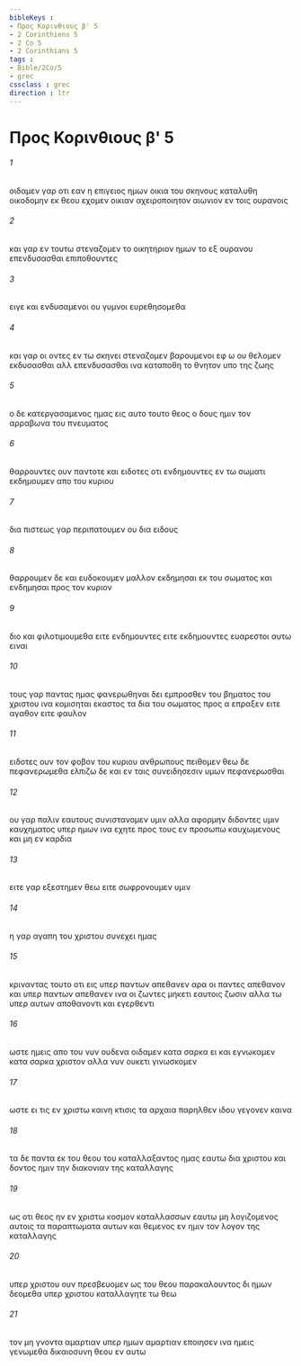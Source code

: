 ```yaml
---
bibleKeys : 
- Προς Κορινθιους β' 5
- 2 Corinthiens 5
- 2 Co 5
- 2 Corinthians 5
tags : 
- Bible/2Co/5
- grec
cssclass : grec
direction : ltr
---
```


# Προς Κορινθιους β' 5

###### 1
οιδαμεν γαρ οτι εαν η επιγειος ημων οικια του σκηνους καταλυθη οικοδομην εκ θεου εχομεν οικιαν αχειροποιητον αιωνιον εν τοις ουρανοις
###### 2
και γαρ εν τουτω στεναζομεν το οικητηριον ημων το εξ ουρανου επενδυσασθαι επιποθουντες
###### 3
ειγε και ενδυσαμενοι ου γυμνοι ευρεθησομεθα
###### 4
και γαρ οι οντες εν τω σκηνει στεναζομεν βαρουμενοι εφ ω ου θελομεν εκδυσασθαι αλλ επενδυσασθαι ινα καταποθη το θνητον υπο της ζωης
###### 5
ο δε κατεργασαμενος ημας εις αυτο τουτο θεος ο δους ημιν τον αρραβωνα του πνευματος
###### 6
θαρρουντες ουν παντοτε και ειδοτες οτι ενδημουντες εν τω σωματι εκδημουμεν απο του κυριου
###### 7
δια πιστεως γαρ περιπατουμεν ου δια ειδους
###### 8
θαρρουμεν δε και ευδοκουμεν μαλλον εκδημησαι εκ του σωματος και ενδημησαι προς τον κυριον
###### 9
διο και φιλοτιμουμεθα ειτε ενδημουντες ειτε εκδημουντες ευαρεστοι αυτω ειναι
###### 10
τους γαρ παντας ημας φανερωθηναι δει εμπροσθεν του βηματος του χριστου ινα κομισηται εκαστος τα δια του σωματος προς α επραξεν ειτε αγαθον ειτε φαυλον
###### 11
ειδοτες ουν τον φοβον του κυριου ανθρωπους πειθομεν θεω δε πεφανερωμεθα ελπιζω δε και εν ταις συνειδησεσιν υμων πεφανερωσθαι
###### 12
ου γαρ παλιν εαυτους συνιστανομεν υμιν αλλα αφορμην διδοντες υμιν καυχηματος υπερ ημων ινα εχητε προς τους εν προσωπω καυχωμενους και μη εν καρδια
###### 13
ειτε γαρ εξεστημεν θεω ειτε σωφρονουμεν υμιν
###### 14
η γαρ αγαπη του χριστου συνεχει ημας
###### 15
κριναντας τουτο οτι εις υπερ παντων απεθανεν αρα οι παντες απεθανον και υπερ παντων απεθανεν ινα οι ζωντες μηκετι εαυτοις ζωσιν αλλα τω υπερ αυτων αποθανοντι και εγερθεντι
###### 16
ωστε ημεις απο του νυν ουδενα οιδαμεν κατα σαρκα ει και εγνωκαμεν κατα σαρκα χριστον αλλα νυν ουκετι γινωσκομεν
###### 17
ωστε ει τις εν χριστω καινη κτισις τα αρχαια παρηλθεν ιδου γεγονεν καινα
###### 18
τα δε παντα εκ του θεου του καταλλαξαντος ημας εαυτω δια χριστου και δοντος ημιν την διακονιαν της καταλλαγης
###### 19
ως οτι θεος ην εν χριστω κοσμον καταλλασσων εαυτω μη λογιζομενος αυτοις τα παραπτωματα αυτων και θεμενος εν ημιν τον λογον της καταλλαγης
###### 20
υπερ χριστου ουν πρεσβευομεν ως του θεου παρακαλουντος δι ημων δεομεθα υπερ χριστου καταλλαγητε τω θεω
###### 21
τον μη γνοντα αμαρτιαν υπερ ημων αμαρτιαν εποιησεν ινα ημεις γενωμεθα δικαιοσυνη θεου εν αυτω

